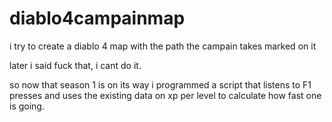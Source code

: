 # diablo4campainmap
i try to create a diablo 4 map with the path the campain takes marked on it

later i said fuck that, i cant do it. 

so now that season 1 is on its way i programmed a script that listens to F1 presses and uses the existing data on xp per level to calculate how fast one is going. 
